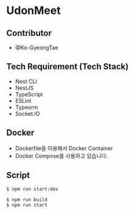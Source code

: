 # UdonMeet
## Contributor
- @Ko-GyeongTae

## Tech Requirement (Tech Stack)
- Nest CLI
- NestJS
- TypeScript
- ESLint
- Typeorm
- Socket.IO

## Docker
- Dockerfile을 이용해서 Docker Container
- Docker Compose를 사용하고 있습니다.

## Script
```
$ npm run start:dev
```

```
$ npm run build
$ npm run start
```